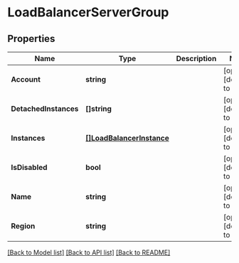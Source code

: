 # LoadBalancerServerGroup

## Properties
Name | Type | Description | Notes
------------ | ------------- | ------------- | -------------
**Account** | **string** |  | [optional] [default to null]
**DetachedInstances** | **[]string** |  | [optional] [default to null]
**Instances** | [**[]LoadBalancerInstance**](LoadBalancerInstance.md) |  | [optional] [default to null]
**IsDisabled** | **bool** |  | [optional] [default to null]
**Name** | **string** |  | [optional] [default to null]
**Region** | **string** |  | [optional] [default to null]

[[Back to Model list]](../README.md#documentation-for-models) [[Back to API list]](../README.md#documentation-for-api-endpoints) [[Back to README]](../README.md)


